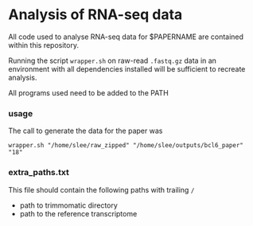 # Analysis of RNA-seq data

All code used to analyse RNA-seq data for $PAPERNAME are contained within this repository.

Running the script `wrapper.sh` on raw-read `.fastq.gz` data in an environment with all dependencies installed will be sufficient to recreate analysis.

All programs used need to be added to the PATH

### usage

The call to generate the data for the paper was

`wrapper.sh "/home/slee/raw_zipped" "/home/slee/outputs/bcl6_paper" "18"`

### extra_paths.txt

This file should contain the following paths with trailing `/`

* path to trimmomatic directory
* path to the reference transcriptome
